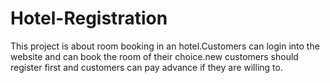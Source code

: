 # Hotel-Registration
This project is about room booking in an hotel.Customers can login into the website and can book the room of their choice.new customers should register first and customers can pay advance if they are willing to.
